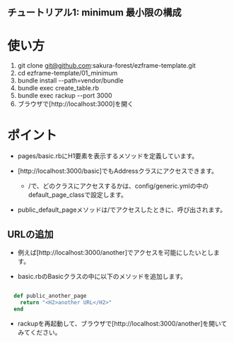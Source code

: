 チュートリアル1: minimum 最小限の構成
---

# 使い方

1. git clone git@github.com:sakura-forest/ezframe-template.git
2. cd ezframe-template/01_minimum
3. bundle install --path=vendor/bundle
4. bundle exec create_table.rb
5. bundle exec rackup --port 3000
6. ブラウザで[http://localhost:3000]を開く

# ポイント

* pages/basic.rbにH1要素を表示するメソッドを定義しています。

* [http://localhost:3000/basic]でもAddressクラスにアクセスできます。
  * /で、どのクラスにアクセスするかは、config/generic.ymlの中のdefault_page_classで設定します。

* public_default_pageメソッドは/でアクセスしたときに、呼び出されます。

## URLの追加

* 例えば[http://localhost:3000/another]でアクセスを可能にしたいとします。

* basic.rbのBasicクラスの中に以下のメソッドを追加します。
```ruby

  def public_another_page
    return "<H2>another URL</H2>"
  end

```

* rackupを再起動して、ブラウザで[http://localhost:3000/another]を開いてみてください。


